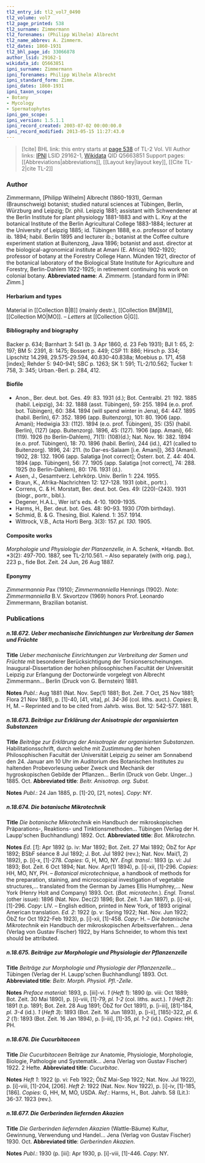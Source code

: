 ```yaml
---
tl2_entry_id: tl2_vol7_0490
tl2_volume: vol7
tl2_page_printed: 538
tl2_surname: Zimmermann
tl2_forenames: (Philipp Wilhelm) Albrecht
tl2_name_abbrev: A. Zimmerm.
tl2_dates: 1860-1931
tl2_bhl_page_id: 33066878
author_lsid: 29162-1
wikidata_id: Q5663851
ipni_surname: Zimmermann
ipni_forenames: Philipp Wilhelm Albrecht
ipni_standard_form: Zimm.
ipni_dates: 1860-1931
ipni_taxon_scope: 
- Botany
- Mycology
- Spermatophytes
ipni_geo_scope: 
ipni_version: 1.5.1.1
ipni_record_created: 2003-07-02 00:00:00.0
ipni_record_modified: 2013-05-15 11:27:43.0
---
```


> [!cite] BHL link: this entry starts at [page 538](https://www.biodiversitylibrary.org/page/33066878) of TL-2 Vol. VII
> Author links: [IPNI](https://www.ipni.org/a/29162-1) LSID 29162-1, [Wikidata](https://www.wikidata.org/wiki/Q5663851) QID Q5663851
> Support pages: [[Abbreviations|abbreviations]], [[Layout key|layout key]], [[Cite TL-2|cite TL-2]]

### Author

Zimmermann, \[Philipp Wilhelm\] Albrecht (1860-1931), German (Braunschweig) botanist; studied natural sciences at Tübingen, Berlin, Würzburg and Leipzig; Dr. phil. Leipzig 1881; assistant with Schwendener at the Berlin Institute for plant physiology 1881-1883 and with L. Kny at the botanical Institute of the Berlin Agricultural College 1883-1884; lecturer at the University of Leipzig 1885; id. Tübingen 1888, e.o. professor of botany ib. 1894; habil. Berlin 1895 and lecturer ib.; botanist at the Coffee culture experiment station at Buitenzorg, Java 1896; botanist and asst. director at the biological-agronomical institute at Amani (E. Africa) 1902-1920; professor of botany at the Forestry College Hann. Münden 1921, director of the botanical laboratory of the Biological State Institute for Agriculture and Forestry, Berlin-Dahlem 1922-1925; in retirement continuing his work on colonial botany. 
**Abbreviated name**: *A. Zimmerm.* \[standard form in IPNI: *Zimm.*\]

#### Herbarium and types

Material in [[Collection B|B]] (mainly destr.), [[Collection BM|BM]], [[Collection MO|MO]]. – *Letters* at [[Collection G|G]].

#### Bibliography and biography

Backer p. 634; Barnhart 3: 541 (b. 3 Apr 1860, d. 23 Feb 1931); BJI 1: 65, 2: 197; BM 5: 2391, 8: 1475; Bossert p. 449; CSP 11: 886; Hirsch p. 334; Lipschitz 14.298, 29.575-29.594, 40.830-40.838a; Moebius p. 171, 458 \[index\]; Rehder 5: 940-941; SBC p. 1263; SK 1: 591; TL-2/10.562; Tucker 1: 758, 3: 345; Urban.-Berl. p. 284, 412.

#### Biofile

- Anon., Ber. deut. bot. Ges. 49: 83. 1931 (d.); Bot. Centralbl. 21: 192. 1885 (habil. Leipzig), 34: 32. 1888 (asst. Tübingen), 59: 255. 1894 (e.o. prof. bot. Tübingen), 60: 384. 1894 (will spend winter in Jena), 64: 447. 1895 (habil. Berlin), 67: 352. 1896 (app. Buitenzorg), 101: 80. 1906 (app. Amani); Hedwigia 33: (112). 1894 (e.o. prof. Tübingen), 35: (35) (habil. Berlin), (127) (app. Buitenzorg). 1896, 45: (127). 1906 (app. Amani), 66: (119). 1926 (to Berlin-Dahlem), 71(1): (108)(d.); Nat. Nov. 16: 382. 1894 (e.o. prof. Tübingen), 18: 70. 1896 (habil. Berlin), 244 (id.), 421 (called to Buitenzorg). 1896, 24: 211. (to Dar-es-Salaam \[i.e. Amani\]), 363 (Amani). 1902, 28: 132. 1906 (app. Salatiga \[not correct\]; Österr. bot. Z. 44: 404. 1894 (app. Tübingen), 56: 77. 1905 (app. Salatiga \[not correct\], 74: 288. 1925 (to Berlin-Dahlem), 80: 176. 1931 (d.).
- Asen, J., Gesamtverz. Lehrkörp. Univ. Berlin 1: 224. 1955.
- Braun, K., Afrika-Nachrichten 12: 127-128. 1931 (obit., portr.).
- Correns, C. & H. Morstatt, Ber. deut. bot. Ges. 49: (220)-(243). 1931 (biogr., portr., bibl.).
- Degener, H.A.L., Wer ist's eds. 4-10. 1909-1935.
- Harms, H., Ber. deut. bot. Ges. 48: 90-93. 1930 (70th birthday).
- Schmid, B. & G. Thesing, Biol. Kalend. 1: 357. 1914.
- Wittrock, V.B., Acta Horti Berg. 3(3): 157. *pl. 130.* 1905.

#### Composite works

*Morphologie und Physiologie der Planzenzelle, in* A. Schenk, *Handb. Bot. *3(2): 497-700. 1887, see TL-2/10.561. – Also separately (with orig. pag.), 223 p., fide Bot. Zeit. 24 Jun, 26 Aug 1887.

#### Eponymy

*Zimmermannia* Pax (1910); *Zimmermanniella* Hennings (1902). *Note*: *Zimmermanniella* B.V. Skvortzov (1969) honors Prof. Leonardo Zimmermann, Brazilian botanist.

### Publications

##### n.18.672. Ueber mechanische Einrichtungen zur Verbreitung der Samen und Früchte

**Title**
*Ueber mechanische Einrichtungen zur Verbreitung der Samen und Früchte* mit besonderer Berücksichtigung der Torsionserscheinungen. Inaugural-Dissertation der hohen philosophischen Facultät der Universität Leipzig zur Erlangung der Doctorwürde vorgelegt von Albrecht Zimmermann... Berlin (Druck von G. Bernstein) 1881.

**Notes**
*Publ*.: Aug 1881 (Nat. Nov. Sep(1) 1881; Bot. Zeit. 7 Oct, 25 Nov 1881; Flora 21 Nov 1881), p. \[1\]-40, \[41, vita\], *pl. 34-36* (col. liths. auct.). *Copies*: B, H, M. – Reprinted and to be cited from Jahrb. wiss. Bot. 12: 542-577. 1881.

##### n.18.673. Beiträge zur Erklärung der Anisotropie der organisierten Substanzen

**Title**
*Beiträge zur Erklärung der Anisotropie der organisierten Substanzen*. Habilitationsschrift, durch welche mit Zustimmung der hohen Philosophischen Facultät der Universität Leipzig zu seiner am Sonnabend den 24. Januar am 10 Uhr im Auditorium des Botanischen Institutes zu haltenden Probevorlesung ueber Zweck und Mechanik der hygroskopischen Gebilde der Pflanzen... Berlin (Druck von Gebr. Unger...) 1885. Oct.
**Abbreviated title**: *Beitr. Anisotrop. org. Subst.*

**Notes**
*Publ*.: 24 Jan 1885, p. \[1\]-20, \[21, notes\]. *Copy*: NY.

##### n.18.674. Die botanische Mikrotechnik

**Title**
*Die botanische Mikrotechnik* ein Handbuch der mikroskopischen Präparations-, Reaktions- und Tinktionsmethoden... Tübingen (Verlag der H. Laupp'schen Buchhandlung) 1892. Oct.
**Abbreviated title**: *Bot. Mikrotechn.*

**Notes**
*Ed*. \[*1*\]: Apr 1892 (p. iv: Mar 1892; Bot. Zeit. 27 Mai 1892; ÖbZ for Apr 1892; BSbF séance 8 Jul 1892; J. Bot. Jul 1892 (rev.); Nat. Nov. Mai(1, 2) 1892), p. \[i\]-x, \[1\]-278.
*Copies*: G, H, MO, NY.
*Engl. transl*.: 1893 (p. vi: Jul 1893; Bot. Zeit. 6 Oct 1894; Nat. Nov. Apr(1) 1894), p. \[i\]-xii, \[1\]-296. *Copies*: HH, MO, NY, PH. – *Botanical microtechnique*, a handbook of methods for the preparation, staining, and microscopical investigation of vegetable structures,... translated from the German by James Ellis Humphrey,... New York (Henry Holt and Company) 1893. Oct. (*Bot. microtechn.*).
*Engl. Transl.* (other issue): 1896 (Nat. Nov. Dec(2) 1896; Bot. Zeit. 1 Jan 1897), p. \[i\]-xii, \[1\]-296. *Copy*: LIV. – English edition, printed in New York, of 1893 original American translation.
*Ed. 2*: 1922 (p. v: Spring 1922; Nat. Nov. Jun 1922; ÖbZ for Oct 1922-Feb 1923), p. \[i\]-xii, \[1\]-458. *Copy*: H. – *Die botanische Mikrotechnik* ein Handbuch der mikroskopischen Arbeitsverfahren... Jena (Verlag von Gustav Fischer) 1922, by Hans Schneider, to whom this text should be attributed.

##### n.18.675. Beiträge zur Morphologie und Physiologie der Pflanzenzelle

**Title**
*Beiträge zur Morphologie und Physiologie der Pflanzenzelle*... Tübingen (Verlag der H. Laupp'schen Buchhandlung) 1893. Oct.
**Abbreviated title**: *Beitr. Morph. Physiol. Pfl.-Zelle*.

**Notes**
*Preface material*: 1893, p. \[iii\]-vi.
*1* (*Heft 1*): 1890 (p. viii: Oct 1889; Bot. Zeit. 30 Mai 1890), p. \[i\]-viii, \[1\]-79, *pl. 1-2* (col. liths. auct.).
*1* (*Heft 2*): 1891 (t.p. 1891; Bot. Zeit. 28 Aug 1891; ÖbZ for Oct 1891), p. \[i-iii\], \[81\]-184, *pl. 3-4* (id.).
*1* (*Heft 3*): 1893 (Bot. Zeit. 16 Jun 1893), p. \[i-ii\], \[185\]-322, *pl. 6.
2* (*1*): 1893 (Bot. Zeit. 16 Jan 1894), p. \[i-iii\], \[1\]-35, *pl. 1-2* (id.).
*Copies*: HH, PH.

##### n.18.676. Die Cucurbitaceen

**Title**
*Die Cucurbitaceen* Beiträge zur Anatomie, Physiologie, Morphologie, Biologie, Pathologie und Systematik... Jena (Verlag von Gustav Fischer) 1922. 2 Hefte.
**Abbreviated title**: *Cucurbitac*.

**Notes**
*Heft 1*: 1922 (p. vi: Feb 1922; ÖbZ Mai-Sep 1922; Nat. Nov. Jul 1922), p. \[i\]-viii, \[1\]-204, \[206\].
*Heft 2*: 1922 (Nat. Nov. Nov 1922), p. \[i\]-iv, \[1\]-185, \[186\].
*Copies*: G, HH, M, MO, USDA.
*Ref*.: Harms, H., Bot. Jahrb. 58 (Lit.): 36-37. 1923 (rev.).

##### n.18.677. Die Gerberinden liefernden Akazien

**Title**
*Die Gerberinden liefernden Akazien* (Wattle-Bäume) Kultur, Gewinnung, Verwendung und Handel... Jena (Verlag von Gustav Fischer) 1930. Oct.
**Abbreviated title**: *Gerberinden Akazien*.

**Notes**
*Publ*.: 1930 (p. \[iii\]: Apr 1930, p. \[i\]-viii, \[1\]-446. *Copy*: NY.

